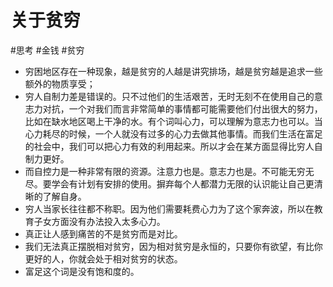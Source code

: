 # 关于贫穷


#思考 #金钱 #贫穷

- 穷困地区存在一种现象，越是贫穷的人越是讲究排场，越是贫穷越是追求一些额外的物质享受；
- 穷人自制力差是错误的。只不过他们的生活艰苦，无时无刻不在使用自己的意志力对抗，一个对我们而言非常简单的事情都可能需要他们付出很大的努力，比如在缺水地区喝上干净的水。有个词叫心力，可以理解为意志力也可以。当心力耗尽的时候，一个人就没有过多的心力去做其他事情。而我们生活在富足的社会中，我们可以把心力有效的利用起来。所以才会在某方面显得比穷人自制力更好。
- 而自控力是一种非常有限的资源。注意力也是。意志力也是。不可能无穷无尽。要学会有计划有安排的使用。摒弃每个人都潜力无限的认识能让自己更清晰的了解自身。
- 穷人当家长往往都不称职。因为他们需要耗费心力为了这个家奔波，所以在教育子女方面没有办法投入太多心力。
- 真正让人感到痛苦的不是贫穷而是对比。
- 我们无法真正摆脱相对贫穷，因为相对贫穷是永恒的，只要你有欲望，有比你更好的人，你就会处于相对贫穷的状态。
- 富足这个词是没有饱和度的。